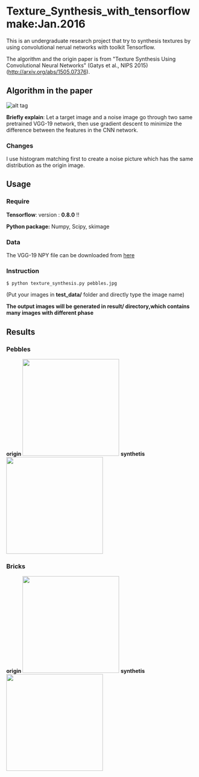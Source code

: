 # Texture_Synthesis_with_tensorflow    make:Jan.2016
This is an undergraduate research project that try to synthesis textures by using convolutional nerual networks with toolkit Tensorflow.

The algorithm and the origin paper is from "Texture Synthesis Using Convolutional Neural Networks" (Gatys et al., NIPS 2015) (http://arxiv.org/abs/1505.07376).

## Algorithm in the paper
![alt tag](http://i.imgur.com/r0sHxNs.png)

**Briefly explain**: Let a target image and a noise image go through two same pretrained VGG-19 network, then use gradient descent to minimize the difference between the features in the CNN network.

### Changes
I use histogram matching first to create a noise picture which has the same distribution as the origin image.

## Usage
### Require
**Tensorflow**: version : **0.8.0** !!

**Python package:** Numpy, Scipy, skimage 

### Data
The VGG-19 NPY file can be downloaded from [here](https://mega.nz/#!xZ8glS6J!MAnE91ND_WyfZ_8mvkuSa2YcA7q-1ehfSm-Q1fxOvvs)

### Instruction
`$ python texture_synthesis.py pebbles.jpg`

(Put your images in **test_data/** folder and directly type the image name)

**The output images will be generated in result/ directory,which contains many images with different phase**

## Results
### Pebbles
**origin**
<img src="http://i.imgur.com/hlfckUu.png" width="256" height="256">
**synthetis**
<img src="http://i.imgur.com/s3zyPM7.png" width="256" height="256">

### Bricks
**origin**
<img src="http://i.imgur.com/bxwaRFA.png" width="256" height="256">
**synthetis**
<img src="http://i.imgur.com/QpiRrPo.png" width="256" height="256">
